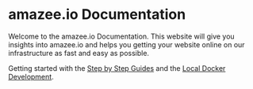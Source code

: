 # amazee.io Documentation

Welcome to the amazee.io Documentation. This website will give you insights into amazee.io and helps you getting your website online on our infrastructure as fast and easy as possible.

Getting started with the [Step by Step Guides](./step_by_step_guides/step_by_step_guides.html) and the [Local Docker Development](./local_docker_development/local_docker_development.html).
